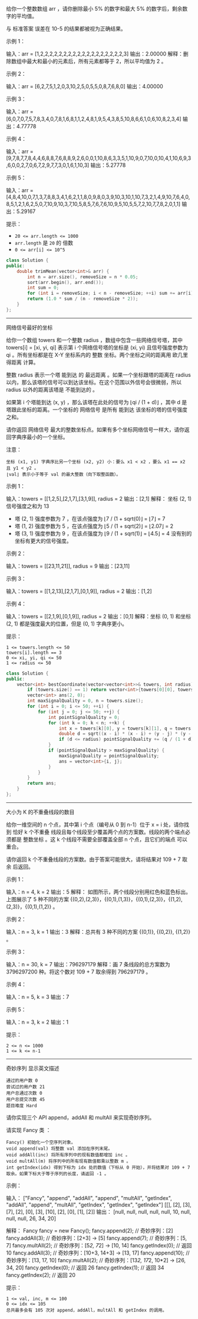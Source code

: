 

给你一个整数数组 arr ，请你删除最小 5% 的数字和最大 5% 的数字后，剩余数字的平均值。

与 标准答案 误差在 10-5 的结果都被视为正确结果。

 

示例 1：

输入：arr = [1,2,2,2,2,2,2,2,2,2,2,2,2,2,2,2,2,2,2,3]
输出：2.00000
解释：删除数组中最大和最小的元素后，所有元素都等于 2，所以平均值为 2 。

示例 2：

输入：arr = [6,2,7,5,1,2,0,3,10,2,5,0,5,5,0,8,7,6,8,0]
输出：4.00000

示例 3：

输入：arr = [6,0,7,0,7,5,7,8,3,4,0,7,8,1,6,8,1,1,2,4,8,1,9,5,4,3,8,5,10,8,6,6,1,0,6,10,8,2,3,4]
输出：4.77778

示例 4：

输入：arr = [9,7,8,7,7,8,4,4,6,8,8,7,6,8,8,9,2,6,0,0,1,10,8,6,3,3,5,1,10,9,0,7,10,0,10,4,1,10,6,9,3,6,0,0,2,7,0,6,7,2,9,7,7,3,0,1,6,1,10,3]
输出：5.27778

示例 5：

输入：arr = [4,8,4,10,0,7,1,3,7,8,8,3,4,1,6,2,1,1,8,0,9,8,0,3,9,10,3,10,1,10,7,3,2,1,4,9,10,7,6,4,0,8,5,1,2,1,6,2,5,0,7,10,9,10,3,7,10,5,8,5,7,6,7,6,10,9,5,10,5,5,7,2,10,7,7,8,2,0,1,1]
输出：5.29167

 

提示：
- `20 <= arr.length <= 1000`
- `arr.length` 是 `20` 的 倍数 
- `0 <= arr[i] <= 10^5`

```cpp
class Solution {
public:
    double trimMean(vector<int>& arr) {
        int n = arr.size(), removeSize = n * 0.05;
        sort(arr.begin(), arr.end());
        int sum = 0;
        for (int i = removeSize; i < n - removeSize; ++i) sum += arr[i];
        return (1.0 * sum / (n - removeSize * 2));
    }
};
```


---
网络信号最好的坐标 

给你一个数组 towers 和一个整数 radius ，数组中包含一些网络信号塔，其中 towers[i] = [xi, yi, qi] 表示第 i 个网络信号塔的坐标是 (xi, yi) 且信号强度参数为 qi 。所有坐标都是在  X-Y 坐标系内的 整数 坐标。两个坐标之间的距离用 欧几里得距离 计算。

整数 radius 表示一个塔 能到达 的 最远距离 。如果一个坐标跟塔的距离在 radius 以内，那么该塔的信号可以到达该坐标。在这个范围以外信号会很微弱，所以 radius 以外的距离该塔是 不能到达的 。

如果第 i 个塔能到达 (x, y) ，那么该塔在此处的信号为 ⌊qi / (1 + d)⌋ ，其中 d 是塔跟此坐标的距离。一个坐标的 网络信号 是所有 能到达 该坐标的塔的信号强度之和。

请你返回 网络信号 最大的整数坐标点。如果有多个坐标网络信号一样大，请你返回字典序最小的一个坐标。

注意：

    坐标 (x1, y1) 字典序比另一个坐标 (x2, y2) 小：要么 x1 < x2 ，要么 x1 == x2 且 y1 < y2 。
    ⌊val⌋ 表示小于等于 val 的最大整数（向下取整函数）。

 

示例 1：

输入：towers = [[1,2,5],[2,1,7],[3,1,9]], radius = 2
输出：[2,1]
解释：
坐标 (2, 1) 信号强度之和为 13
- 塔 (2, 1) 强度参数为 7 ，在该点强度为 ⌊7 / (1 + sqrt(0)⌋ = ⌊7⌋ = 7
- 塔 (1, 2) 强度参数为 5 ，在该点强度为 ⌊5 / (1 + sqrt(2)⌋ = ⌊2.07⌋ = 2
- 塔 (3, 1) 强度参数为 9 ，在该点强度为 ⌊9 / (1 + sqrt(1)⌋ = ⌊4.5⌋ = 4
没有别的坐标有更大的信号强度。

示例 2：

输入：towers = [[23,11,21]], radius = 9
输出：[23,11]

示例 3：

输入：towers = [[1,2,13],[2,1,7],[0,1,9]], radius = 2
输出：[1,2]

示例 4：

输入：towers = [[2,1,9],[0,1,9]], radius = 2
输出：[0,1]
解释：坐标 (0, 1) 和坐标 (2, 1) 都是强度最大的位置，但是 (0, 1) 字典序更小。

 

提示：

    1 <= towers.length <= 50
    towers[i].length == 3
    0 <= xi, yi, qi <= 50
    1 <= radius <= 50

```cpp
class Solution {
public:
    vector<int> bestCoordinate(vector<vector<int>>& towers, int radius) {
        if (towers.size() == 1) return vector<int>{towers[0][0], towers[0][1]};
        vector<int> ans(2, 0);
        int maxSignalQuality = 0, n = towers.size();
        for (int i = 0; i <= 50; ++i) {
            for (int j = 0; j <= 50; ++j) {
                int pointSignalQuality = 0;
                for (int k = 0; k < n; ++k) {
                    int x = towers[k][0], y = towers[k][1], q = towers[k][2];
                    double d = sqrt((x - i) * (x - i) + (y - j) * (y - j));
                    if (d <= radius) pointSignalQuality += (q / (1 + d));
                }
                if (pointSignalQuality > maxSignalQuality) {
                    maxSignalQuality = pointSignalQuality;
                    ans = vector<int>{i, j};
                }
            }
        }
        return ans;
    }
};
```


----
大小为 K 的不重叠线段的数目
 

给你一维空间的 n 个点，其中第 i 个点（编号从 0 到 n-1）位于 x = i 处，请你找到 恰好 k 个不重叠 线段且每个线段至少覆盖两个点的方案数。线段的两个端点必须都是 整数坐标 。这 k 个线段不需要全部覆盖全部 n 个点，且它们的端点 可以 重合。

请你返回 k 个不重叠线段的方案数。由于答案可能很大，请将结果对 109 + 7 取余 后返回。

 

示例 1：

输入：n = 4, k = 2
输出：5
解释：
如图所示，两个线段分别用红色和蓝色标出。
上图展示了 5 种不同的方案 {(0,2),(2,3)}，{(0,1),(1,3)}，{(0,1),(2,3)}，{(1,2),(2,3)}，{(0,1),(1,2)} 。

示例 2：

输入：n = 3, k = 1
输出：3
解释：总共有 3 种不同的方案 {(0,1)}, {(0,2)}, {(1,2)} 。

示例 3：

输入：n = 30, k = 7
输出：796297179
解释：画 7 条线段的总方案数为 3796297200 种。将这个数对 109 + 7 取余得到 796297179 。

示例 4：

输入：n = 5, k = 3
输出：7

示例 5：

输入：n = 3, k = 2
输出：1

 

提示：

    2 <= n <= 1000
    1 <= k <= n-1


---
奇妙序列
显示英文描述

    通过的用户数 0
    尝试过的用户数 21
    用户总通过次数 0
    用户总提交次数 45
    题目难度 Hard

请你实现三个 API append，addAll 和 multAll 来实现奇妙序列。

请实现 Fancy 类 ：

    Fancy() 初始化一个空序列对象。
    void append(val) 将整数 val 添加在序列末尾。
    void addAll(inc) 将所有序列中的现有数值都增加 inc 。
    void multAll(m) 将序列中的所有现有数值都乘以整数 m 。
    int getIndex(idx) 得到下标为 idx 处的数值（下标从 0 开始），并将结果对 109 + 7 取余。如果下标大于等于序列的长度，请返回 -1 。

 

示例：

输入：
["Fancy", "append", "addAll", "append", "multAll", "getIndex", "addAll", "append", "multAll", "getIndex", "getIndex", "getIndex"]
[[], [2], [3], [7], [2], [0], [3], [10], [2], [0], [1], [2]]
输出：
[null, null, null, null, null, 10, null, null, null, 26, 34, 20]

解释：
Fancy fancy = new Fancy();
fancy.append(2);   // 奇妙序列：[2]
fancy.addAll(3);   // 奇妙序列：[2+3] -> [5]
fancy.append(7);   // 奇妙序列：[5, 7]
fancy.multAll(2);  // 奇妙序列：[5*2, 7*2] -> [10, 14]
fancy.getIndex(0); // 返回 10
fancy.addAll(3);   // 奇妙序列：[10+3, 14+3] -> [13, 17]
fancy.append(10);  // 奇妙序列：[13, 17, 10]
fancy.multAll(2);  // 奇妙序列：[13*2, 17*2, 10*2] -> [26, 34, 20]
fancy.getIndex(0); // 返回 26
fancy.getIndex(1); // 返回 34
fancy.getIndex(2); // 返回 20

 

提示：

    1 <= val, inc, m <= 100
    0 <= idx <= 105
    总共最多会有 105 次对 append，addAll，multAll 和 getIndex 的调用。


